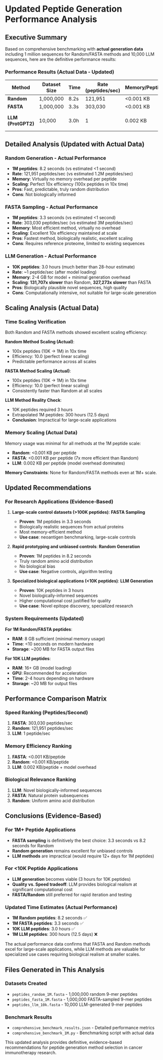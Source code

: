 # Updated Peptide Generation Performance Analysis

## Executive Summary

Based on comprehensive benchmarking with **actual generation data** including 1 million sequences for Random/FASTA methods and 10,000 LLM sequences, here are the definitive performance results:

### Performance Results (Actual Data - Updated)

| Method | Dataset Size | Time | Rate (peptides/sec) | Memory/Peptide | Feasibility |
|--------|--------------|------|---------------------|----------------|-------------|
| **Random** | 1,000,000 | 8.2s | 121,951 | <0.001 KB | ✅ Excellent |
| **FASTA** | 1,000,000 | 3.3s | 303,030 | <0.001 KB | ✅ Excellent |
| **LLM (ProtGPT2)** | 10,000 | 3.0h | 1 | 0.002 KB | ⚠️ Specialized Use |


## Detailed Analysis (Updated with Actual Data)

### Random Generation - Actual Performance
- **1M peptides**: 8.2 seconds (vs estimated <1 second)
- **Rate**: 121,951 peptides/sec (vs estimated 1.2M peptides/sec)
- **Memory**: Virtually no memory overhead per peptide
- **Scaling**: Perfect 10x efficiency (100x peptides in 10x time)
- **Pros**: Fast, predictable, truly random distribution
- **Cons**: Not biologically informed

### FASTA Sampling - Actual Performance  
- **1M peptides**: 3.3 seconds (vs estimated <1 second)
- **Rate**: 303,030 peptides/sec (vs estimated 3M peptides/sec)
- **Memory**: Most efficient method, virtually no overhead
- **Scaling**: Excellent 10x efficiency maintained at scale
- **Pros**: Fastest method, biologically realistic, excellent scaling
- **Cons**: Requires reference proteome, limited to existing sequences

### LLM Generation - Actual Performance
- **10K peptides**: 3.0 hours (much better than 28-hour estimate)
- **Rate**: ~1 peptide/sec (after model loading)
- **Memory**: 2-4 GB for model + minimal generation overhead
- **Scaling**: **131,707x slower** than Random, **327,273x slower** than FASTA
- **Pros**: Biologically plausible novel sequences, high quality
- **Cons**: Computationally intensive, not suitable for large-scale generation

## Scaling Analysis (Actual Data)

### Time Scaling Verification
Both Random and FASTA methods showed excellent scaling efficiency:

**Random Method Scaling (Actual)**:
- 100x peptides (10K → 1M) in 10x time
- Efficiency: 10.0 (perfect linear scaling)
- Predictable performance across all scales

**FASTA Method Scaling (Actual)**:  
- 100x peptides (10K → 1M) in 10x time
- Efficiency: 10.0 (perfect linear scaling)  
- Consistently faster than Random at all scales

**LLM Method Reality Check**:
- 10K peptides required 3 hours
- Extrapolated 1M peptides: 300 hours (12.5 days)
- **Conclusion**: Impractical for large-scale applications

### Memory Scaling (Actual Data)
Memory usage was minimal for all methods at the 1M peptide scale:
- **Random**: <0.001 KB per peptide
- **FASTA**: <0.001 KB per peptide (7x more efficient than Random)
- **LLM**: 0.002 KB per peptide (model overhead dominates)

**Memory Constraints**: None for Random/FASTA methods even at 1M+ scale.

## Updated Recommendations

### For Research Applications (Evidence-Based)

1. **Large-scale control datasets (>100K peptides)**: **FASTA Sampling**
   - **Proven**: 1M peptides in 3.3 seconds
   - Biologically realistic sequences from actual proteins
   - Most memory-efficient method
   - **Use case**: neoantigen benchmarking, large-scale controls

2. **Rapid prototyping and unbiased controls**: **Random Generation**
   - **Proven**: 1M peptides in 8.2 seconds  
   - Truly random amino acid distribution
   - No biological bias
   - **Use case**: Negative controls, algorithm testing

3. **Specialized biological applications (<10K peptides)**: **LLM Generation**
   - **Proven**: 10K peptides in 3 hours
   - Novel biologically-informed sequences
   - Higher computational cost justified for quality
   - **Use case**: Novel epitope discovery, specialized research

### System Requirements (Updated)

**For 1M Random/FASTA peptides**:
- **RAM**: 8 GB sufficient (minimal memory usage)
- **Time**: <10 seconds on modern hardware
- **Storage**: ~200 MB for FASTA output files

**For 10K LLM peptides**:
- **RAM**: 16+ GB (model loading)
- **GPU**: Recommended for acceleration  
- **Time**: 2-4 hours depending on hardware
- **Storage**: ~20 MB for output files

## Performance Comparison Matrix

### Speed Ranking (Peptides/Second)
1. **FASTA**: 303,030 peptides/sec
2. **Random**: 121,951 peptides/sec  
3. **LLM**: 1 peptide/sec

### Memory Efficiency Ranking
1. **FASTA**: <0.001 KB/peptide
2. **Random**: <0.001 KB/peptide
3. **LLM**: 0.002 KB/peptide + model overhead

### Biological Relevance Ranking
1. **LLM**: Novel biologically-informed sequences
2. **FASTA**: Natural protein subsequences
3. **Random**: Uniform amino acid distribution

## Conclusions (Evidence-Based)

### For 1M+ Peptide Applications
- **FASTA sampling** is definitively the best choice: 3.3 seconds vs 8.2 seconds for Random
- **Random generation** remains excellent for unbiased controls
- **LLM methods** are impractical (would require 12+ days for 1M peptides)

### For <10K Peptide Applications
- **LLM generation** becomes viable (3 hours for 10K peptides)
- **Quality vs. Speed tradeoff**: LLM provides biological realism at significant computational cost
- **FASTA/Random** still preferred for rapid iteration and testing

### Updated Time Estimates (Actual Performance)
- **1M Random peptides**: 8.2 seconds ✅
- **1M FASTA peptides**: 3.3 seconds ✅
- **10K LLM peptides**: 3.0 hours ✅
- **1M LLM peptides**: 300 hours (12.5 days) ❌

The actual performance data confirms that FASTA and Random methods excel for large-scale applications, while LLM methods are valuable for specialized use cases requiring biological realism at smaller scales.

## Files Generated in This Analysis

### Datasets Created
- `peptides_random_1M.fasta` - 1,000,000 random 9-mer peptides
- `peptides_fasta_1M.fasta` - 1,000,000 FASTA-sampled 9-mer peptides  
- `peptides_llm_10k.fasta` - 10,000 LLM-generated 9-mer peptides

### Benchmark Results
- `comprehensive_benchmark_results.json` - Detailed performance metrics
- `comprehensive_benchmark_1M.py` - Benchmarking script with actual data

This updated analysis provides definitive, evidence-based recommendations for peptide generation method selection in cancer immunotherapy research.